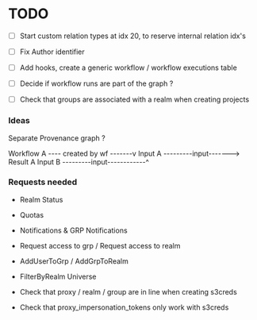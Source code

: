 # TODO

- [ ] Start custom relation types at idx 20, to reserve internal relation idx's
- [ ] Fix Author identifier


- [ ] Add hooks, create a generic workflow / workflow executions table 
- [ ] Decide if workflow runs are part of the graph ?

- [ ] Check that groups are associated with a realm when creating projects


### Ideas
Separate Provenance graph ?

Workflow A  ---- created by wf -------v 
Input A     ---------input-------> Result A
Input B     ---------input------------^



### Requests needed

- Realm Status
- Quotas


- Notifications & GRP Notifications
- Request access to grp / Request access to realm
- AddUserToGrp / AddGrpToRealm
- FilterByRealm Universe


- Check that proxy / realm / group are in line when creating s3creds
- Check that proxy_impersonation_tokens only work with s3creds